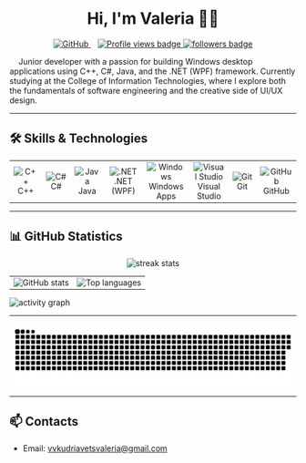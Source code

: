 <!-- README.md (repo must be named exactly kudriavetsvaleria) -->

<h1 align="center">Hi, I'm Valeria 👋🏻</h1>

<p align="center">
    <!-- GitHub -->
  <a href="https://www.github.com/kudriavetsvaleria" target="_blank" rel="noreferrer" style="margin-right: 12px;">
    <picture>
      <source media="(prefers-color-scheme: dark)" 
              srcset="https://raw.githubusercontent.com/danielcranney/readme-generator/main/public/icons/socials/github-dark.svg" />
      <source media="(prefers-color-scheme: light)" 
              srcset="https://raw.githubusercontent.com/danielcranney/readme-generator/main/public/icons/socials/github.svg" />
      <img src="https://raw.githubusercontent.com/danielcranney/readme-generator/main/public/icons/socials/github.svg" 
           width="32" height="32" alt="GitHub" />
    </picture>
  </a>
  
  <!-- Profile views -->
  <a href="https://github.com/kudriavetsvaleria">
    <img src="https://img.shields.io/badge/Profile%20views-292-blue?style=for-the-badge&logo=github&labelColor=000000&color=3382ed" 
         alt="Profile views badge" />
  </a>

  
  <!-- Followers -->
  <a href="https://www.github.com/kudriavetsvaleria" target="_blank" rel="noreferrer">
    <img src="https://img.shields.io/github/followers/kudriavetsvaleria?logo=github&style=for-the-badge&color=3382ed&labelColor=000000" 
         alt="followers badge" />
  </a>
</p>


<p>
&nbsp;&nbsp;&nbsp;&nbsp;Junior developer with a passion for building Windows desktop applications using C++, C#, Java, and the .NET (WPF) framework.  
Currently studying at the College of Information Technologies, where I explore both the fundamentals of software engineering and the creative side of UI/UX design.  
</p>


---

## 🛠️ Skills & Technologies

<!-- Compact icon grid -->
<div align="center">

<table>
  <tr>
    <td align="center" width="96">
      <img src="https://skillicons.dev/icons?i=cpp" width="48" alt="C++"/><br>C++
    </td>
    <td align="center" width="96">
      <img src="https://skillicons.dev/icons?i=cs" width="48" alt="C#"/><br>C#
    </td>
    <td align="center" width="96">
      <img src="https://skillicons.dev/icons?i=java" width="48" alt="Java"/><br>Java
    </td>
    <td align="center" width="96">
      <img src="https://skillicons.dev/icons?i=dotnet" width="48" alt=".NET"/><br>.NET (WPF)
    </td>
    <td align="center" width="96">
      <img src="https://skillicons.dev/icons?i=windows" width="48" alt="Windows"/><br>Windows Apps
    </td>
    <td align="center" width="96">
      <img src="https://skillicons.dev/icons?i=visualstudio" width="48" alt="Visual Studio"/><br>Visual Studio
    </td>
    <td align="center" width="96">
      <img src="https://skillicons.dev/icons?i=git" width="48" alt="Git"/><br>Git
    </td>
    <td align="center" width="96">
      <img src="https://skillicons.dev/icons?i=github" width="48" alt="GitHub"/><br>GitHub
    </td>
  </tr>
</table>

</div>


---

## 📊 GitHub Statistics

<p align="center">
  <img src="https://streak-stats.demolab.com?user=kudriavetsvaleria&theme=transparent&hide_border=true&date_format=j%20M%5B%20Y%5D" height="165" alt="streak stats"/>
</p>

<table align="center" border="0" cellspacing="0" cellpadding="0">
  <tr>
    <td>
      <img 
        src="https://github-readme-stats.vercel.app/api?username=kudriavetsvaleria&show_icons=true&hide=&title_color=3382ed&text_color=ffffff&icon_color=3382ed&bg_color=1f1f1f&hide_border=true" 
        height="180" width="420" alt="GitHub stats" />
    </td>
    <td>
      <img 
        src="https://github-readme-stats.vercel.app/api/top-langs/?username=kudriavetsvaleria&langs_count=10&layout=compact&title_color=3382ed&text_color=ffffff&bg_color=1f1f1f&hide_border=true&custom_title=Top%20Languages" 
        height="180" width="420" alt="Top languages" />
    </td>
  </tr>
</table>


<!-- Graph -->
<p>
  <img src="https://github-readme-activity-graph.vercel.app/graph?username=kudriavetsvaleria&theme=github-compact&hide_border=true&area=true" alt="activity graph"/>
</p>


---

<a href=#><img src="contributions.svg"></a>

---

## 📫 Contacts
- Email: <a href="mailto:vvkudriavetsvaleria@gmail.com">vvkudriavetsvaleria@gmail.com</a>
